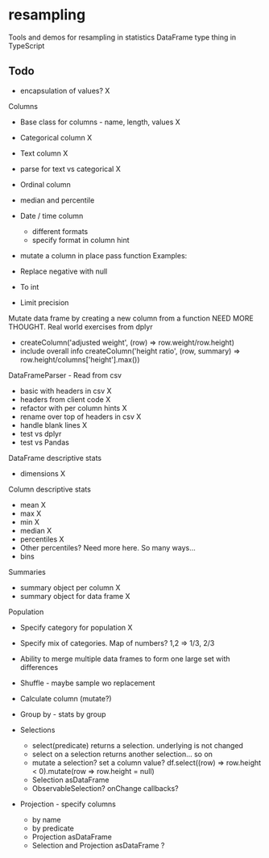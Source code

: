 # resampling

Tools and demos for resampling in statistics
DataFrame type thing in TypeScript

## Todo

- encapsulation of values? X

Columns

- Base class for columns - name, length, values X
- Categorical column X
- Text column X
- parse for text vs categorical X
- Ordinal column
- median and percentile
- Date / time column

  - different formats
  - specify format in column hint

- mutate a column in place pass function Examples:
- Replace negative with null
- To int
- Limit precision

Mutate data frame by creating a new column from a function NEED MORE THOUGHT. Real world exercises from dplyr

- createColumn('adjusted weight', (row) => row.weight/row.height)
- include overall info createColumn('height ratio', (row, summary) => row.height/columns['height'].max())

DataFrameParser - Read from csv

- basic with headers in csv X
- headers from client code X
- refactor with per column hints X
- rename over top of headers in csv X
- handle blank lines X
- test vs dplyr
- test vs Pandas

DataFrame descriptive stats

- dimensions X

Column descriptive stats

- mean X
- max X
- min X
- median X
- percentiles X
- Other percentiles? Need more here. So many ways...
- bins

Summaries

- summary object per column X
- summary object for data frame X

Population

- Specify category for population X
- Specify mix of categories. Map of numbers? 1,2 => 1/3, 2/3
- Ability to merge multiple data frames to form one large set with differences
- Shuffle - maybe sample wo replacement
- Calculate column (mutate?)
- Group by - stats by group

- Selections
  - select(predicate) returns a selection. underlying is not changed
  - select on a selection returns another selection... so on
  - mutate a selection? set a column value?
    df.select((row) => row.height < 0).mutate(row => row.height = null)
  - Selection asDataFrame
  - ObservableSelection? onChange callbacks?
- Projection - specify columns
  - by name
  - by predicate
  - Projection asDataFrame
  - Selection and Projection asDataFrame ?
